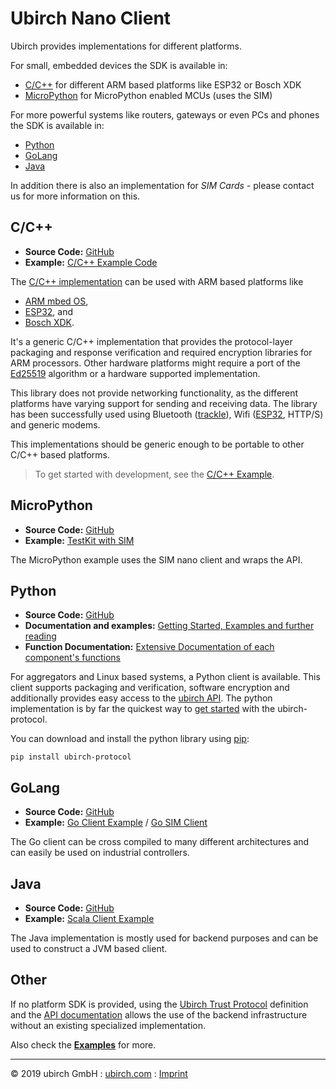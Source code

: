 # Ubirch Nano Client

Ubirch provides implementations for different platforms.

For small, embedded devices the SDK is available in:
* [C/C++](#cc) for different ARM based platforms like ESP32 or Bosch XDK
* [MicroPython](#micropython) for MicroPython enabled MCUs (uses the SIM)

For more powerful systems like routers, gateways or even PCs and phones the SDK is available in:
* [Python](#python)
* [GoLang](#golang)
* [Java](#java)

In addition there is also an implementation for *SIM Cards* - please contact us for more information on this.

## C/C++

* **Source Code:** [GitHub](https://github.com/ubirch/ubirch-protocol)
* **Example:** [C/C++ Example Code](https://github.com/ubirch/ubirch-protocol#api)

The [C/C++ implementation](https://github.com/ubirch/ubirch-protocol) can be used with ARM based platforms like

* [ARM mbed OS](https://mbed.com),
* [ESP32](https://www.espressif.com/en/products/hardware/esp32/overview), and
* [Bosch XDK](https://xdk.bosch-connectivity.com/home).

It's a generic C/C++ implementation that provides the protocol-layer packaging and response verification and required encryption
libraries for ARM processors. Other hardware platforms might require a port of the [Ed25519](https://ed25519.cr.yp.to/)
algorithm or a hardware supported implementation.

This library does not provide networking functionality, as the different platforms have varying support for sending
and receiving data. The library has been successfully used using Bluetooth ([trackle](trackle.de)), Wifi
([ESP32](https://github.com/ubirch/example-esp32), HTTP/S) and generic modems.   

This implementations should be generic enough to be portable to other C/C++ based platforms.

> To get started with development, see the [C/C++ Example](https://github.com/ubirch/ubirch-protocol#chained-message-example).

## MicroPython

* **Source Code:** [GitHub](https://github.com/ubirch/ubirch-protocol-sim/tree/master/micropython)
* **Example:** [TestKit with SIM](https://github.com/ubirch/ubirch-testkit)

The MicroPython example uses the SIM nano client and wraps the API.

## Python

* **Source Code:** [GitHub](https://github.com/ubirch/ubirch-protocol-python)
* **Documentation and examples:** [Getting Started, Examples and further reading](https://developer.ubirch.com/ubirch-protocol-python/)
* **Function Documentation:** [Extensive Documentation of each component's functions](http://developer.ubirch.com/function_documentation/ubirch-protocol-python/)


For aggregators and Linux based systems, a Python client is available. This client supports packaging and verification, 
software encryption and additionally provides easy access to the [ubirch API](api). The python implementation is by
far the quickest way to [get started](https://developer.ubirch.com/ubirch-protocol-python/GettingStarted.html) 
with the ubirch-protocol.

You can download and install the python library using [pip](https://pypi.org/project/pip/):
```
pip install ubirch-protocol
```

## GoLang

* **Source Code:** [GitHub](https://github.com/ubirch/ubirch-protocol-go)
* **Example:** [Go Client Example](https://github.com/ubirch/ubirch-protocol-go/main) / [Go SIM Client](https://github.com/ubirch/ubirch-protocol-sim/tree/master/go)

The Go client can be cross compiled to many different architectures and can easily be used on industrial controllers.

## Java

* **Source Code:** [GitHub](https://github.com/ubirch/ubirch-protocol-java)
* **Example:** [Scala Client Example](https://github.com/ubirch/ubirch-client-scala)

The Java implementation is mostly used for backend purposes and can be used to construct a JVM based client.

## Other

If no platform SDK is provided, using the [Ubirch Trust Protocol](https://github.com/ubirch/ubirch-protocol/blob/master/README.md#basic-message-format) definition and the [API documentation](api) allows the use of the backend infrastructure without an existing specialized implementation.

Also check the **[Examples](examples)** for more.

___

&copy; 2019 ubirch GmbH : [ubirch.com](https://ubirch.com) : [Imprint](http://ubirch.de/impressum/)
